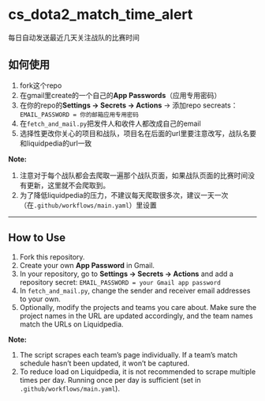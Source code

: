 # cs_dota2_match_time_alert
每日自动发送最近几天关注战队的比赛时间

## 如何使用
1. fork这个repo
2. 在gmail里create的一个自己的**App Passwords**（应用专用密码）
3. 在你的repo的**Settings → Secrets → Actions** → 添加repo secreats： `EMAIL_PASSWORD = 你的邮箱应用专用密码`
4. 在`fetch_and_mail.py`把发件人和收件人都改成自己的email
5. 选择性更改你关心的项目和战队，项目名在后面的url里要注意改写，战队名要和liquidpedia的url一致

**Note:**  
1. 注意对于每个战队都会去爬取一遍那个战队页面，如果战队页面的比赛时间没有更新，这里就不会爬取到。
2. 为了降低liquidpedia的压力，不建议每天爬取很多次，建议一天一次（在`.github/workflows/main.yaml`）里设置

---
## How to Use
1. Fork this repository.
2. Create your own **App Password** in Gmail.
3. In your repository, go to **Settings → Secrets → Actions** and add a repository secret:  `EMAIL_PASSWORD = your Gmail app password`
4. In `fetch_and_mail.py`, change the sender and receiver email addresses to your own.
5. Optionally, modify the projects and teams you care about. Make sure the project names in the URL are updated accordingly, and the team names match the URLs on Liquidpedia.


**Note:**  
1. The script scrapes each team’s page individually. If a team’s match schedule hasn’t been updated, it won’t be captured.  
2. To reduce load on Liquidpedia, it is not recommended to scrape multiple times per day. Running once per day is sufficient (set in `.github/workflows/main.yaml`).
